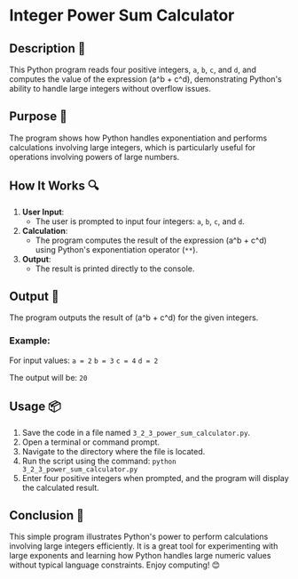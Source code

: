 # Integer Power Sum Calculator

## Description 📝
This Python program reads four positive integers, `a`, `b`, `c`, and `d`, and computes the value of the expression \(a^b + c^d\), demonstrating Python's ability to handle large integers without overflow issues.

## Purpose 🎯
The program shows how Python handles exponentiation and performs calculations involving large integers, which is particularly useful for operations involving powers of large numbers.

## How It Works 🔍
1. **User Input**:
   - The user is prompted to input four integers: `a`, `b`, `c`, and `d`.
2. **Calculation**:
   - The program computes the result of the expression \(a^b + c^d\) using Python's exponentiation operator (`**`).
3. **Output**:
   - The result is printed directly to the console.

## Output 📜
The program outputs the result of \(a^b + c^d\) for the given integers.

### Example:
For input values:
    `a = 2`
    `b = 3`
    `c = 4`
    `d = 2`

The output will be:
    `20`

## Usage 📦
1. Save the code in a file named `3_2_3_power_sum_calculator.py`.
2. Open a terminal or command prompt.
3. Navigate to the directory where the file is located.
4. Run the script using the command:
   `python 3_2_3_power_sum_calculator.py`
5. Enter four positive integers when prompted, and the program will display the calculated result.

## Conclusion 🚀
This simple program illustrates Python's power to perform calculations involving large integers efficiently.
It is a great tool for experimenting with large exponents and learning how Python handles large numeric values without typical language constraints.
Enjoy computing! 😊